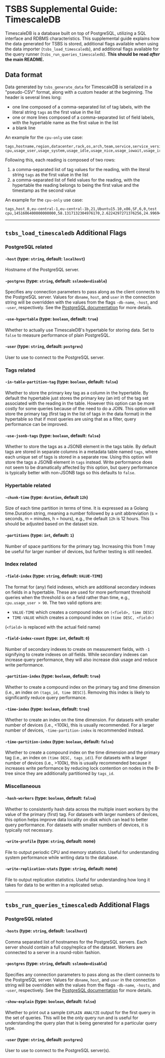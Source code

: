 # TSBS Supplemental Guide: TimescaleDB

TimescaleDB is a database built on top of PostgreSQL, utilizing a SQL
interface and RDBMS characteristics. This supplemental guide explains how
the data generated for TSBS is stored, additional flags available when
using the data importer (`tsbs_load_timescaledb`), and additional flags
available for the query runner (`tsbs_run_queries_timescaledb`). **This
should be read *after* the main README.**

## Data format

Data generated by `tsbs_generate_data` for TimescaleDB is serialized in a
"pseudo-CSV" format, along with a custom header at the beginning. The
header is several lines long:
* one line composed of a comma-separated list of tag labels, with the literal string `tags` as the first value in the list
* one or more lines composed of a comma-separated list of field labels, with the hypertable name as the first value in the list
* a blank line

An example for the `cpu-only` use case:
```text
tags,hostname,region,datacenter,rack,os,arch,team,service,service_version,service_environment
cpu,usage_user,usage_system,usage_idle,usage_nice,usage_iowait,usage_irq,usage_softirq,usage_steal,usage_guest,usage_guest_nice

```

Following this, each reading is composed of two rows:
1. a comma-separated list of tag values for the reading, with the literal string `tags` as the first value in the list
1. a comma-separated list of field values for the reading, with the hypertable the reading belongs to being the first value and the timestamp as the second value

An example for the `cpu-only` use case:
```text
tags,host_0,eu-central-1,eu-central-1b,21,Ubuntu15.10,x86,SF,6,0,test
cpu,1451606400000000000,58.1317132304976170,2.6224297271376256,24.9969495069947882,61.5854484633778867,22.9481393231639395,63.6499207106198313,6.4098777048301052,44.8799140503027445,80.5028770761136201,38.2431182911542820
```

---

## `tsbs_load_timescaledb` Additional Flags


### PostgreSQL related

#### `-host` (type: `string`, default: `localhost`)

Hostname of the PostgreSQL server.

#### `-postgres` (type: `string`, default: `sslmode=disable`)

Specifies any connection parameters to pass along as the client
connects to the PostgreSQL server. Values for `dbname`, `host`, and `user`
in the connection string will be overridden with the values from the flags
`-db-name`, `-host`, and `-user`, respectively. See the
[PostgreSQL documentation][conn-str] for more details.

#### `-use-hypertable` (type: `boolean`, default: `true`)

Whether to actually use TimescaleDB's hypertable for storing data. Set to
`false` to measure performance of plain PostgreSQL.

#### `-user` (type: `string`, default: `postgres`)

User to use to connect to the PostgreSQL server.

### Tags related

#### `-in-table-partition-tag` (type: `boolean`, default: `false`)
Whether to store the primary key tag as a column in the hypertable. By
default the hypertable just stores the primary key (an int) of the tag set
associated with the reading in the table. However this option can be more
costly for some queries because of the need to do a JOIN. This option will
store the primary tag (first tag in the list of tags in the data format) in
the hypertable so that if most queries are using that as a filter, query
performance can be improved.

#### `-use-jsonb-tags` (type: `boolean`, default: `false`)
Whether to store the tags as a JSONB element in the tags table. By default
tags are stored in separate columns in a metadata table named `tags`, where
each unique set of tags is stored in a separate row. Using this option will
store the tags a JSONB element in `tags` instead. Write performance does not
seem to be dramatically affected by this option, but query performance is
typically better with non-JSONB tags so this defaults to `false`.


### Hypertable related

#### `-chunk-time` (type: `duration`, default `12h`)
Size of each time partition in terms of time. It is expressed as a Golang
time.Duration string, meaning a number followed by a unit abbreviation
(s = seconds, m = minutes, h = hours), e.g., the default `12h` is 12 hours.
This should be adjusted based on the dataset size.

#### `-partitions` (type: `int`, default: `1`)
Number of space partitions for the primary tag. Increasing this from 1 may
be useful for larger number of devices, but further testing is still
needed.


### Index related

#### `-field-index` (type: `string`, default: `VALUE-TIME`)
The format for (any) field indexes, which are additional secondary indexes
on fields in a hypertable. These are used for more performant threshold
queries when the threshold is on a field rather than time, e.g.,
`cpu.usage_user > 90`. The two valid options are:
* `VALUE-TIME` which creates a compound index on `(<field>, time DESC)`
* `TIME-VALUE` which creates a compound index on `(time DESC, <field>)`

(`<field>` is replaced with the actual field name)

#### `-field-index-count` (type: `int`, default: `0`)
Number of secondary indexes to create on measurement fields, with `-1`
signifying to create indexes on *all* fields. While secondary indexes can
increase query performance, they will also increase disk usage and reduce
write performance.

#### `-partition-index` (type: `boolean`, default: `true`)
Whether to create a compound index on the primary tag and time dimension
(i.e., an index on `(tags_id, time DESC)`). Removing this index is likely
to significantly reduce query performance.

#### `-time-index` (type: `boolean`, default: `true`)
Whether to create an index on the time dimension. For datasets with smaller
number of devices (i.e., <100k), this is usually recommended. For a larger
number of devices, `-time-partition-index` is recommended instead.

#### `-time-partition-index` (type: `boolean`, default: `false`)
Whether to create a compound index on the time dimension and the primary
tag (i.e., an index on `(time DESC, tags_id)`).
For datasets with a larger number of devices (i.e., >100k), this is
usually recommended because it increases write performance by
reducing lock contention on nodes in the
B-tree since they are additionally partitioned by `tags_id`.


### Miscellaneous

#### `-hash-workers` (type: `boolean`, default: `false`)
Whether to consistently hash data across the multiple insert workers by the
value of the primary (first) tag. For datasets with larger numbers of
devices, this option helps improve data locality on disk which can lead
to better query performance. For datasets with smaller numbers of devices, it is typically not necessary.

#### `-write-profile` (type: `string`, default: none)
File to output periodic CPU and memory statistics. Useful for understanding
system performance while writing data to the database.

#### `-write-replication-stats` (type: `string`, default: none)
File to output replication statistics. Useful for understanding how long it
takes for data to be written in a replicated setup.

---

## `tsbs_run_queries_timescaledb` Additional Flags

### PostgreSQL related

#### `-hosts` (type: `string`, default: `localhost`)

Comma separated list of hostnames for the PostgreSQL servers. Each server
should contain a full copy/replica of the dataset. Workers are connected
to a server in a round-robin fashion.

#### `-postgres` (type: `string`, default: `sslmode=disable`)

Specifies any connection parameters to pass along as the client
connects to the PostgreSQL server. Values for `dbname`, `host`, and `user`
in the connection string will be overridden with the values from the flags
`-db-name`, `-hosts`, and `-user`, respectively. See the
[PostgreSQL documentation][conn-str] for more details.

#### `-show-explain` (type: `boolean`, default: `false`)

Whether to print out a sample `EXPLAIN ANALYZE` output for the first query
in the set of queries. This will be the only query run and is useful for
understanding the query plan that is being generated for a particular
query type.

#### `-user` (type: `string`, default: `postgres`)

User to use to connect to the PostgreSQL server(s).

[conn-str]: https://www.postgresql.org/docs/10/static/libpq-connect.html
